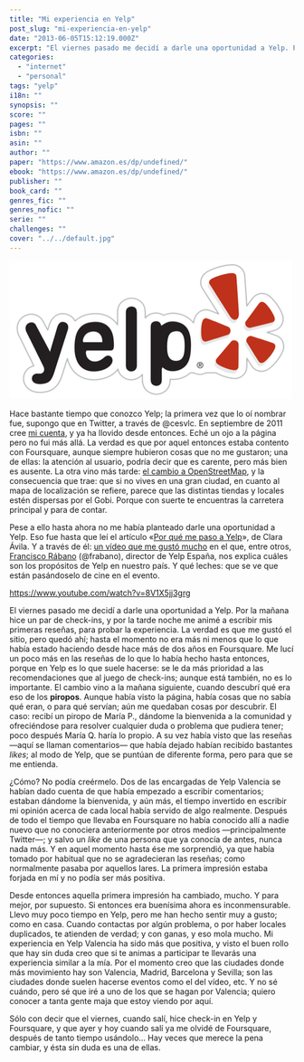 ```yaml
---
title: "Mi experiencia en Yelp"
post_slug: "mi-experiencia-en-yelp"
date: "2013-06-05T15:12:19.000Z"
excerpt: "El viernes pasado me decidí a darle una oportunidad a Yelp. Por la mañana hice un par de check-ins, y por la tarde noche me animé a escribir mis primeras reseñas, para probar la experiencia."
categories: 
  - "internet"
  - "personal"
tags: "yelp"
i18n: ""
synopsis: ""
score: ""
pages: ""
isbn: ""
asin: ""
author: ""
paper: "https://www.amazon.es/dp/undefined/"
ebook: "https://www.amazon.es/dp/undefined/"
publisher: ""
book_card: ""
genres_fic: ""
genres_nofic: ""
serie: ""
challenges: ""
cover: "../../default.jpg"
---
```


![Yelp](images/yelp.png)

Hace bastante tiempo que conozco Yelp; la primera vez que lo oí nombrar fue, supongo que en Twitter, a través de @cesvlc. En septiembre de 2011 cree [mi cuenta](http://fjpalacios.yelp.es/), y ya ha llovido desde entonces. Eché un ojo a la página pero no fui más allá. La verdad es que por aquel entonces estaba contento con Foursquare, aunque siempre hubieron cosas que no me gustaron; una de ellas: la atención al usuario, podría decir que es carente, pero más bien es ausente. La otra vino más tarde: [el cambio a OpenStreetMap](http://fjp.es/sobre-foursquare-y-el-cambio-a-openstreetmap/), y la consecuencia que trae: que si no vives en una gran ciudad, en cuanto al mapa de localización se refiere, parece que las distintas tiendas y locales estén dispersas por el Gobi. Porque con suerte te encuentras la carretera principal y para de contar.

Pese a ello hasta ahora no me había planteado darle una oportunidad a Yelp. Eso fue hasta que leí el artículo «[Por qué me paso a Yelp](http://www.claraavilac.com/2013/05/30/por-que-me-paso-a-yelp/)», de Clara Ávila. Y a través de él: [un vídeo que me gustó mucho](http://www.claraavilac.com/2013/05/13/que-es-yelp-resumen-de-la-i-gran-fiesta-de-yelpers/) en el que, entre otros, [Francisco Rábano](http://frabano.yelp.es/) (@frabano), director de Yelp España, nos explica cuáles son los propósitos de Yelp en nuestro país. Y qué leches: que se ve que están pasándoselo de cine en el evento.

https://www.youtube.com/watch?v=8V1X5jj3grg

El viernes pasado me decidí a darle una oportunidad a Yelp. Por la mañana hice un par de check-ins, y por la tarde noche me animé a escribir mis primeras reseñas, para probar la experiencia. La verdad es que me gustó el sitio, pero quedó ahí; hasta el momento no era más ni menos que lo que había estado haciendo desde hace más de dos años en Foursquare. Me lucí un poco más en las reseñas de lo que lo había hecho hasta entonces, porque en Yelp es lo que suele hacerse: se le da más prioridad a las recomendaciones que al juego de check-ins; aunque está también, no es lo importante. El cambio vino a la mañana siguiente, cuando descubrí qué era eso de los **piropos**. Aunque había visto la página, había cosas que no sabía qué eran, o para qué servían; aún me quedaban cosas por descubrir. El caso: recibí un piropo de María P., dándome la bienvenida a la comunidad y ofreciéndose para resolver cualquier duda o problema que pudiera tener; poco después María Q. haría lo propio. A su vez había visto que las reseñas —aquí se llaman comentarios— que había dejado habían recibido bastantes _likes_; al modo de Yelp, que se puntúan de diferente forma, pero para que se me entienda.

¿Cómo? No podía creérmelo. Dos de las encargadas de Yelp Valencia se habían dado cuenta de que había empezado a escribir comentarios; estaban dándome la bienvenida, y aún más, el tiempo invertido en escribir mi opinión acerca de cada local había servido de algo realmente. Después de todo el tiempo que llevaba en Foursquare no había conocido allí a nadie nuevo que no conociera anteriormente por otros medios —principalmente Twitter—; y salvo un _like_ de una persona que ya conocía de antes, nunca nada más. Y en aquel momento hasta ése me sorprendió, ya que había tomado por habitual que no se agradecieran las reseñas; como normalmente pasaba por aquellos lares. La primera impresión estaba forjada en mí y no podía ser más positiva.

Desde entonces aquella primera impresión ha cambiado, mucho. Y para mejor, por supuesto. Si entonces era buenísima ahora es inconmensurable. Llevo muy poco tiempo en Yelp, pero me han hecho sentir muy a gusto; como en casa. Cuando contactas por algún problema, o por haber locales duplicados, te atienden de verdad; y con ganas, y eso mola mucho. Mi experiencia en Yelp Valencia ha sido más que positiva, y visto el buen rollo que hay sin duda creo que si te animas a participar te llevarás una experiencia similar a la mía. Por el momento creo que las ciudades donde más movimiento hay son Valencia, Madrid, Barcelona y Sevilla; son las ciudades donde suelen hacerse eventos como el del vídeo, etc. Y no sé cuándo, pero sé que iré a uno de los que se hagan por Valencia; quiero conocer a tanta gente maja que estoy viendo por aquí.

Sólo con decir que el viernes, cuando salí, hice check-in en Yelp y Foursquare, y que ayer y hoy cuando salí ya me olvidé de Foursquare, después de tanto tiempo usándolo… Hay veces que merece la pena cambiar, y ésta sin duda es una de ellas.

